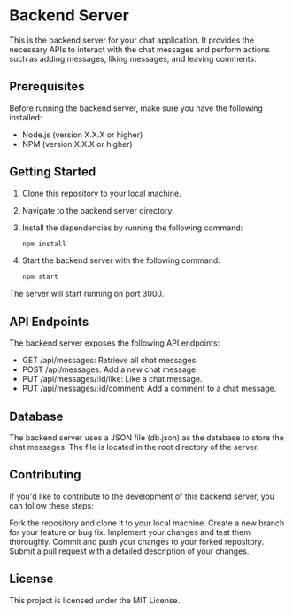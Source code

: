 # Backend Server

This is the backend server for your chat application. It provides the necessary APIs to interact with the chat messages and perform actions such as adding messages, liking messages, and leaving comments.

## Prerequisites

Before running the backend server, make sure you have the following installed:

- Node.js (version X.X.X or higher)
- NPM (version X.X.X or higher)

## Getting Started

1. Clone this repository to your local machine.
2. Navigate to the backend server directory.
3. Install the dependencies by running the following command:

   ```bash
   npm install

4. Start the backend server with the following command:

    ```bash
    npm start
The server will start running on port 3000.

## API Endpoints
The backend server exposes the following API endpoints:

- GET /api/messages: Retrieve all chat messages.
- POST /api/messages: Add a new chat message.
- PUT /api/messages/:id/like: Like a chat message.
- PUT /api/messages/:id/comment: Add a comment to a chat message.

## Database
The backend server uses a JSON file (db.json) as the database to store the chat messages. The file is located in the root directory of the server.

## Contributing
If you'd like to contribute to the development of this backend server, you can follow these steps:

Fork the repository and clone it to your local machine.
Create a new branch for your feature or bug fix.
Implement your changes and test them thoroughly.
Commit and push your changes to your forked repository.
Submit a pull request with a detailed description of your changes.

## License
This project is licensed under the MIT License.